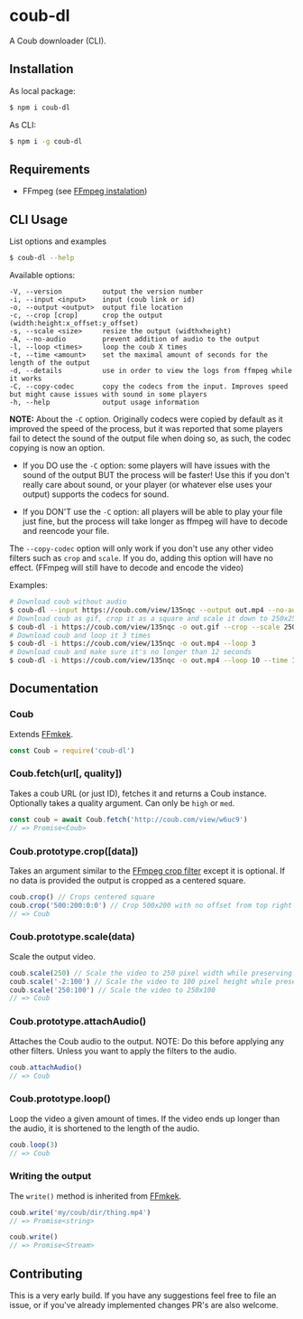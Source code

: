 # coub-dl

A Coub downloader (CLI).

## Installation

As local package:

```sh
$ npm i coub-dl
```

As CLI:

```sh
$ npm i -g coub-dl
```

## Requirements

* FFmpeg (see [FFmpeg instalation](https://github.com/adaptlearning/adapt_authoring/wiki/Installing-FFmpeg))

## CLI Usage

List options and examples

```sh
$ coub-dl --help
```

Available options:

```
-V, --version          output the version number
-i, --input <input>    input (coub link or id)
-o, --output <output>  output file location
-c, --crop [crop]      crop the output (width:height:x_offset:y_offset)
-s, --scale <size>     resize the output (widthxheight)
-A, --no-audio         prevent addition of audio to the output
-l, --loop <times>     loop the coub X times
-t, --time <amount>    set the maximal amount of seconds for the length of the output
-d, --details          use in order to view the logs from ffmpeg while it works
-C, --copy-codec       copy the codecs from the input. Improves speed but might cause issues with sound in some players
-h, --help             output usage information
```

**NOTE:** About the `-C` option. Originally codecs were copied by default as it improved the speed of the process, but it was reported
that some players fail to detect the sound of the output file when doing so, as such, the codec copying is now an option.

* If you DO use the `-C` option:
  some players will have issues with the sound of the output BUT the process will be faster!
  Use this if you don't really care about sound, or your player (or whatever else uses your output) supports the codecs for sound.

* If you DON'T use the `-C` option:
  all players will be able to play your file just fine, but the process will take longer as ffmpeg will have to decode and reencode your file.

The `--copy-codec` option will only work if you don't use any other video filters such as `crop` and `scale`.
If you do, adding this option will have no effect. (FFmpeg will still have to decode and encode the video)

Examples:

```sh
# Download coub without audio
$ coub-dl --input https://coub.com/view/135nqc --output out.mp4 --no-audio
# Download coub as gif, crop it as a square and scale it down to 250x250
$ coub-dl -i https://coub.com/view/135nqc -o out.gif --crop --scale 250
# Download coub and loop it 3 times
$ coub-dl -i https://coub.com/view/135nqc -o out.mp4 --loop 3
# Download coub and make sure it's no longer than 12 seconds
$ coub-dl -i https://coub.com/view/135nqc -o out.mp4 --loop 10 --time 12
```

## Documentation

### Coub

Extends [FFmkek](https://github.com/TeeSeal/ffmkek).

```js
const Coub = require('coub-dl')
```

### Coub.fetch(url[, quality])

Takes a coub URL (or just ID), fetches it and returns a Coub instance.
Optionally takes a quality argument. Can only be `high` or `med`.

```js
const coub = await Coub.fetch('http://coub.com/view/w6uc9')
// => Promise<Coub>
```

### Coub.prototype.crop([data])

Takes an argument similar to the [FFmpeg crop filter](http://www.bugcodemaster.com/article/crop-video-using-ffmpeg) except it is optional.
If no data is provided the output is cropped as a centered square.

```js
coub.crop() // Crops centered square
coub.crop('500:200:0:0') // Crop 500x200 with no offset from top right
// => Coub
```

### Coub.prototype.scale(data)

Scale the output video.

```js
coub.scale(250) // Scale the video to 250 pixel width while preserving aspect ratio
coub.scale('-2:100') // Scale the video to 100 pixel height while preserving aspect ratio
coub.scale('250:100') // Scale the video to 250x100
// => Coub
```

### Coub.prototype.attachAudio()

Attaches the Coub audio to the output.
NOTE: Do this before applying any other filters. Unless you want to apply the filters to the audio.

```js
coub.attachAudio()
// => Coub
```

### Coub.prototype.loop()

Loop the video a given amount of times. If the video ends up longer than the audio, it is shortened to the length of the audio.

```js
coub.loop(3)
// => Coub
```

### Writing the output

The `write()` method is inherited from [FFmkek](https://github.com/TeeSeal/ffmkek).

```js
coub.write('my/coub/dir/thing.mp4')
// => Promise<string>

coub.write()
// => Promise<Stream>
```

## Contributing

This is a very early build.
If you have any suggestions feel free to file an issue, or if you've already implemented changes PR's are also welcome.
